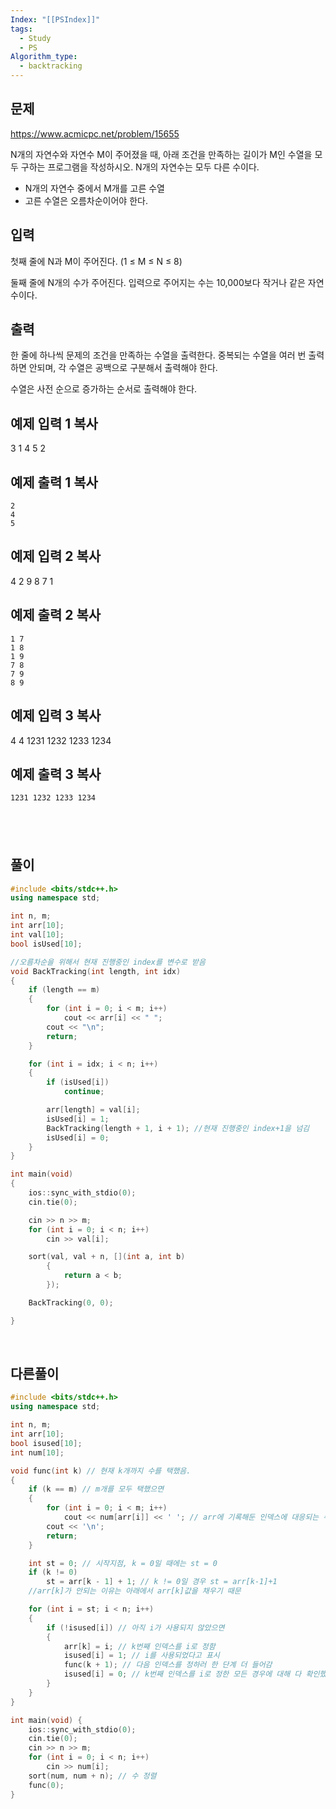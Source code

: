 ```yaml
---
Index: "[[PSIndex]]"
tags:
  - Study
  - PS
Algorithm_type:
  - backtracking
---
```


## 문제
https://www.acmicpc.net/problem/15655

N개의 자연수와 자연수 M이 주어졌을 때, 아래 조건을 만족하는 길이가 M인 수열을 모두 구하는 프로그램을 작성하시오. N개의 자연수는 모두 다른 수이다.

- N개의 자연수 중에서 M개를 고른 수열
- 고른 수열은 오름차순이어야 한다.

## 입력

첫째 줄에 N과 M이 주어진다. (1 ≤ M ≤ N ≤ 8)

둘째 줄에 N개의 수가 주어진다. 입력으로 주어지는 수는 10,000보다 작거나 같은 자연수이다.

## 출력

한 줄에 하나씩 문제의 조건을 만족하는 수열을 출력한다. 중복되는 수열을 여러 번 출력하면 안되며, 각 수열은 공백으로 구분해서 출력해야 한다.

수열은 사전 순으로 증가하는 순서로 출력해야 한다.

## 예제 입력 1 복사

3 1
4 5 2

## 예제 출력 1 복사
```
2
4
5
```


## 예제 입력 2 복사

4 2
9 8 7 1

## 예제 출력 2 복사
```
1 7
1 8
1 9
7 8
7 9
8 9
```


## 예제 입력 3 복사

4 4
1231 1232 1233 1234

## 예제 출력 3 복사
```
1231 1232 1233 1234
```

   
---
## 풀이
```cpp
#include <bits/stdc++.h>
using namespace std;

int n, m;
int arr[10];
int val[10];
bool isUsed[10];

//오름차순을 위해서 현재 진행중인 index를 변수로 받음
void BackTracking(int length, int idx)
{
    if (length == m)
    {
        for (int i = 0; i < m; i++)
            cout << arr[i] << " ";
        cout << "\n";
        return;
    }

    for (int i = idx; i < n; i++)
    {
        if (isUsed[i])
            continue;

        arr[length] = val[i];
        isUsed[i] = 1;
        BackTracking(length + 1, i + 1); //현재 진행중인 index+1을 넘김
        isUsed[i] = 0;
    }
}

int main(void) 
{
    ios::sync_with_stdio(0);
    cin.tie(0);

    cin >> n >> m;
    for (int i = 0; i < n; i++)
        cin >> val[i];

    sort(val, val + n, [](int a, int b)
        {
            return a < b;
        });

    BackTracking(0, 0);

}
```
   
## 다른풀이
```cpp
#include <bits/stdc++.h>
using namespace std;

int n, m;
int arr[10];
bool isused[10];
int num[10];

void func(int k) // 현재 k개까지 수를 택했음.
{ 
    if (k == m) // m개를 모두 택했으면
    { 
        for (int i = 0; i < m; i++)
            cout << num[arr[i]] << ' '; // arr에 기록해둔 인덱스에 대응되는 수를 출력
        cout << '\n';
        return;
    }

    int st = 0; // 시작지점, k = 0일 때에는 st = 0
    if (k != 0) 
        st = arr[k - 1] + 1; // k != 0일 경우 st = arr[k-1]+1
    //arr[k]가 안되는 이유는 아래에서 arr[k]값을 채우기 때문

    for (int i = st; i < n; i++) 
    {
        if (!isused[i]) // 아직 i가 사용되지 않았으면
        { 
            arr[k] = i; // k번째 인덱스를 i로 정함
            isused[i] = 1; // i를 사용되었다고 표시
            func(k + 1); // 다음 인덱스를 정하러 한 단계 더 들어감
            isused[i] = 0; // k번째 인덱스를 i로 정한 모든 경우에 대해 다 확인했으니 i를 이제 사용되지않았다고 명시함.
        }
    }
}

int main(void) {
    ios::sync_with_stdio(0);
    cin.tie(0);
    cin >> n >> m;
    for (int i = 0; i < n; i++) 
        cin >> num[i];
    sort(num, num + n); // 수 정렬
    func(0);
}
```
